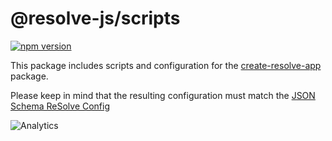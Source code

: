 # **@resolve-js/scripts**

[![npm version](https://badge.fury.io/js/%40resolve-js%2Fscripts.svg)](https://badge.fury.io/js/%40resolve-js%2Fscripts)

This package includes scripts and configuration for the [create-resolve-app](../../core/create-resolve-app) package.

Please keep in mind that the resulting configuration must match the [JSON Schema ReSolve Config](configs/schema.resolve.config.json)

![Analytics](https://ga-beacon.appspot.com/UA-118635726-1/packages-resolve-scripts-readme?pixel)
